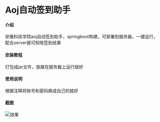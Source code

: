 # Aoj自动签到助手

#### 介绍
安徽科技学院aoj自动签到助手，springboot构建，可部署到服务器，一键运行，配合server酱可知晓签到结果




#### 安装教程

打包成jar文件，直接在服务器上运行就好


#### 使用说明

根据注释将账号和密码换成自己的就好

#### 截图

![效果](https://gitee.com/g-eek/aoj-auto-check-in-assistant/blob/master/Image/1.jpg)

